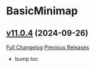 # BasicMinimap

## [v11.0.4](https://github.com/funkydude/BasicMinimap/tree/v11.0.4) (2024-09-26)
[Full Changelog](https://github.com/funkydude/BasicMinimap/compare/v11.0.3...v11.0.4) [Previous Releases](https://github.com/funkydude/BasicMinimap/releases)

- bump toc  
